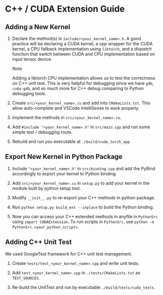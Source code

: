 # C++ / CUDA Extension Guide

## Adding a New Kernel

1. Declare the method(s) in `include/<your_kernel_name>.h`. A good practice will be declaring a CUDA kernel, a cpp wrapper for the CUDA kernel, a CPU fallback implementation using `libtorch`, and a *dispatch* function that switch between CUDA and CPU implementation based on input tensor device.

    > [!NOTE]
    > 
    > Adding a libtorch CPU implementation allows us to test the correctness on C++ unit test. This is very helpful for debugging since we have `gdb`, `cuda-gdb`, and so much more for C++ debug comparing to Python debugging tools.
    > 

2. Create `src/<your_kernel_name>.cu` and add into `CMakeLists.txt`. This allow auto-complete and VSCode IntelliSense to work properly.

3. Implement the methods in `src/<your_kernel_name>.cu`.

4. Add `#include "<your_kernel_name>.h"` in `src/main.cpp` and run some simple test / debugging route.

5. Rebuild and run you executable at `./build/cuda_torch_app`

## Export New Kernel in Python Package

1. Include `"<your_kernel_name>.h"` in `src/binding.cpp` and add the PyBind accordingly to export your kernel to Python binding.

2. Add `src/<your_kernel_name>.cu` in `setup.py` to add your kernel in the module built by python setup tool.

3. Modify `__init__.py` to re-export your C++ methods in python package.

4. Run `python setup.py build_ext --inplace` to build the Python binding.

5. Now you can access your C++ extended methods in anyfile in `PythonSrc` using `import CUDAExtension`. To run scripts in `PythonSrc`, use `python -m PythonSrc.<your_python_script>`.

## Adding C++ Unit Test

We used GoogleTest framework for C++ unit test management.

1. Create `tests/test_<your_kernel_name>.cpp` and write unit tests.

2. Add `test_<your_kernel_name>.cpp` in `./tests/CMakeLists.txt` as `TEST_SOURCES`.

3. Re-build the UnitTest and run by executable `./build/tests/cuda_tests`.
